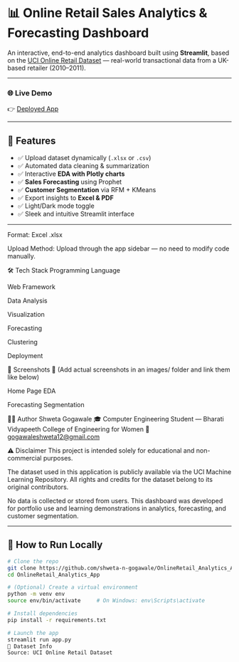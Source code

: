 # 📊 Online Retail Sales Analytics & Forecasting Dashboard

An interactive, end-to-end analytics dashboard built using **Streamlit**, based on the [UCI Online Retail Dataset](https://archive.ics.uci.edu/ml/datasets/Online+Retail) — real-world transactional data from a UK-based retailer (2010–2011).

---

### 🌐 Live Demo

👉 [Deployed App](https://your-deployment-link.streamlit.app) <!-- Replace with your actual Streamlit Cloud link -->

---

## 📌 Features

- ✅ Upload dataset dynamically (`.xlsx` or `.csv`)
- ✅ Automated data cleaning & summarization
- ✅ Interactive **EDA with Plotly charts**
- ✅ **Sales Forecasting** using Prophet
- ✅ **Customer Segmentation** via RFM + KMeans
- ✅ Export insights to **Excel & PDF**
- ✅ Light/Dark mode toggle
- ✅ Sleek and intuitive Streamlit interface

---
Format: Excel .xlsx

Upload Method: Upload through the app sidebar — no need to modify code manually.

🛠️ Tech Stack
Programming Language

Web Framework

Data Analysis

Visualization

Forecasting

Clustering

Deployment

📸 Screenshots
📌 (Add actual screenshots in an images/ folder and link them like below)

Home Page	EDA

Forecasting	Segmentation

👩‍💻 Author
Shweta Gogawale
🎓 Computer Engineering Student — Bharati Vidyapeeth College of Engineering for Women
📧 gogawaleshweta12@gmail.com

⚠️ Disclaimer
This project is intended solely for educational and non-commercial purposes.

The dataset used in this application is publicly available via the UCI Machine Learning Repository.
All rights and credits for the dataset belong to its original contributors.

No data is collected or stored from users.
This dashboard was developed for portfolio use and learning demonstrations in analytics, forecasting, and customer segmentation.

---
## 🧪 How to Run Locally

```bash
# Clone the repo
git clone https://github.com/shweta-n-gogawale/OnlineRetail_Analytics_App.git
cd OnlineRetail_Analytics_App

# (Optional) Create a virtual environment
python -m venv env
source env/bin/activate     # On Windows: env\Scripts\activate

# Install dependencies
pip install -r requirements.txt

# Launch the app
streamlit run app.py
📁 Dataset Info
Source: UCI Online Retail Dataset
